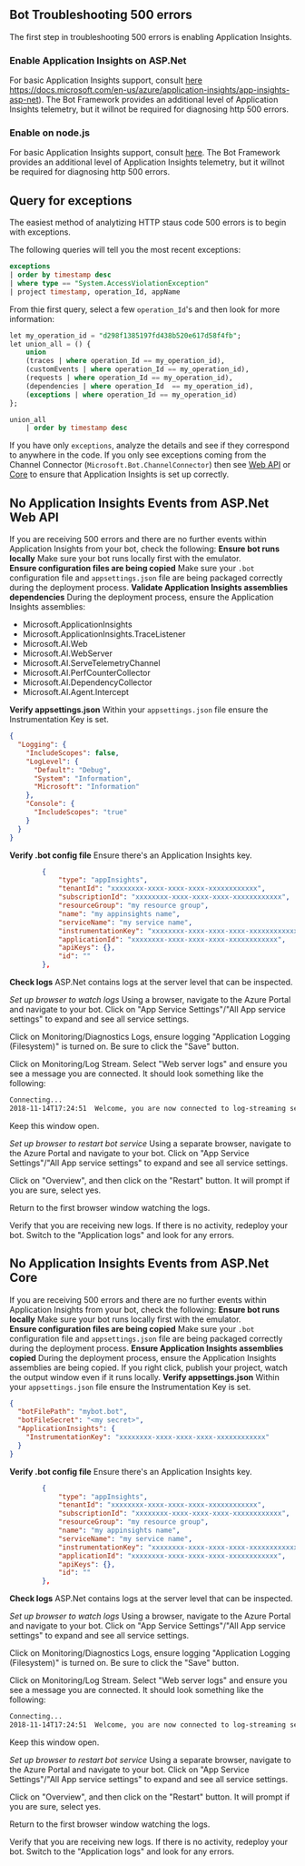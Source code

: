 ## Bot Troubleshooting 500 errors
The first step in troubleshooting 500 errors is enabling Application Insights. 

### Enable Application Insights on ASP.Net
For basic Application Insights support, consult [here]() https://docs.microsoft.com/en-us/azure/application-insights/app-insights-asp-net).
The Bot Framework provides an additional level of Application Insights telemetry, but it willnot be required for diagnosing http 500 errors.

### Enable on node.js
For basic Application Insights support, consult [here](https://docs.microsoft.com/en-us/azure/application-insights/app-insights-nodejs?toc=/azure/azure-monitor/toc.json).
The Bot Framework provides an additional level of Application Insights telemetry, but it willnot be required for diagnosing http 500 errors.

## Query for exceptions
The easiest method of analytizing HTTP staus code 500 errors is to begin with exceptions.

The following queries will tell you the most recent exceptions:
```sql
exceptions 
| order by timestamp desc
| where type == "System.AccessViolationException" 
| project timestamp, operation_Id, appName 
```

From thie first query, select a few `operation_Id`'s and then look for more information:

```sql
let my_operation_id = "d298f1385197fd438b520e617d58f4fb";
let union_all = () {
    union
    (traces | where operation_Id == my_operation_id),
    (customEvents | where operation_Id == my_operation_id),
    (requests | where operation_Id == my_operation_id),
    (dependencies | where operation_Id  == my_operation_id),
    (exceptions | where operation_Id == my_operation_id)
};

union_all
    | order by timestamp desc
```
If you have only `exceptions`, analyze the details and see if they correspond to anywhere in the code. If you only see exceptions coming from the Channel Connector (`Microsoft.Bot.ChannelConnector`) then see [Web API](#no-application-insights-events-from-asp.net-web-api) or [Core](#no-application-insights-events-from-ap.net-core) to ensure that Application Insights is set up correctly.


## No Application Insights Events from ASP.Net Web API
If you are receiving 500 errors and there are no further events within Application Insights from your bot, check the following:
**Ensure bot runs locally**
Make sure your bot runs locally first with the emulator.  
**Ensure configuration files are being copied**
Make sure your `.bot` configuration file and `appsettings.json` file are being packaged correctly during the deployment process.
**Validate Application Insights assemblies dependencies**
During the deployment process, ensure the Application Insights assemblies:
- Microsoft.ApplicationInsights
- Microsoft.ApplicationInsights.TraceListener
- Microsoft.AI.Web
- Microsoft.AI.WebServer
- Microsoft.AI.ServeTelemetryChannel
- Microsoft.AI.PerfCounterCollector
- Microsoft.AI.DependencyCollector
- Microsoft.AI.Agent.Intercept

**Verify appsettings.json**
Within your `appsettings.json` file ensure the Instrumentation Key is set.
```json
{
  "Logging": {
    "IncludeScopes": false,
    "LogLevel": {
      "Default": "Debug",
      "System": "Information",
      "Microsoft": "Information"
    },
    "Console": {
      "IncludeScopes": "true"
    }  
  }
}
```

**Verify .bot config file**
Ensure there's an Application Insights key.

```json
        {
            "type": "appInsights",
            "tenantId": "xxxxxxxx-xxxx-xxxx-xxxx-xxxxxxxxxxxx",
            "subscriptionId": "xxxxxxxx-xxxx-xxxx-xxxx-xxxxxxxxxxxx",
            "resourceGroup": "my resource group",
            "name": "my appinsights name",
            "serviceName": "my service name",
            "instrumentationKey": "xxxxxxxx-xxxx-xxxx-xxxx-xxxxxxxxxxxx",
            "applicationId": "xxxxxxxx-xxxx-xxxx-xxxx-xxxxxxxxxxxx",
            "apiKeys": {},
            "id": ""
        },
```
**Check logs**
ASP.Net contains logs at the server level that can be inspected.

*Set up browser to watch logs*
Using a browser, navigate to the Azure Portal and navigate to your bot.  Click on "App Service Settings"/"All App service settings" to expand and see all service settings.

Click on Monitoring/Diagnostics Logs, ensure logging "Application Logging (Filesystem)" is turned on.  Be sure to click the "Save" button.

Click on Monitoring/Log Stream.  Select "Web server logs" and ensure you see a message you are connected.  It should look something like the following:

```bash
Connecting...
2018-11-14T17:24:51  Welcome, you are now connected to log-streaming service.
```
Keep this window open.

*Set up browser to restart bot service*
Using a separate browser, navigate to the Azure Portal and navigate to your bot.  Click on "App Service Settings"/"All App service settings" to expand and see all service settings.

Click on "Overview", and then click on the "Restart" button.  It will prompt if you are sure, select yes.

Return to the first browser window watching the logs.

Verify that you are receiving new logs.  If there is no activity, redeploy your bot.
Switch to the "Application logs" and look for any errors.
## No Application Insights Events from ASP.Net Core 
If you are receiving 500 errors and there are no further events within Application Insights from your bot, check the following:
**Ensure bot runs locally**
Make sure your bot runs locally first with the emulator.  
**Ensure configuration files are being copied**
Make sure your `.bot` configuration file and `appsettings.json` file are being packaged correctly during the deployment process.
**Ensure Application Insights assemblies copied**
During the deployment process, ensure the Application Insights assemblies are being copied.  If you right click, publish your project, watch the output window even if it runs locally. 
**Verify appsettings.json**
Within your `appsettings.json` file ensure the Instrumentation Key is set.
```json
{
  "botFilePath": "mybot.bot",
  "botFileSecret": "<my secret>",
  "ApplicationInsights": {
    "InstrumentationKey": "xxxxxxxx-xxxx-xxxx-xxxx-xxxxxxxxxxxx"
  }
}
```
**Verify .bot config file**
Ensure there's an Application Insights key.

```json
        {
            "type": "appInsights",
            "tenantId": "xxxxxxxx-xxxx-xxxx-xxxx-xxxxxxxxxxxx",
            "subscriptionId": "xxxxxxxx-xxxx-xxxx-xxxx-xxxxxxxxxxxx",
            "resourceGroup": "my resource group",
            "name": "my appinsights name",
            "serviceName": "my service name",
            "instrumentationKey": "xxxxxxxx-xxxx-xxxx-xxxx-xxxxxxxxxxxx",
            "applicationId": "xxxxxxxx-xxxx-xxxx-xxxx-xxxxxxxxxxxx",
            "apiKeys": {},
            "id": ""
        },
```
**Check logs**
ASP.Net contains logs at the server level that can be inspected.

*Set up browser to watch logs*
Using a browser, navigate to the Azure Portal and navigate to your bot.  Click on "App Service Settings"/"All App service settings" to expand and see all service settings.

Click on Monitoring/Diagnostics Logs, ensure logging "Application Logging (Filesystem)" is turned on.  Be sure to click the "Save" button.

Click on Monitoring/Log Stream.  Select "Web server logs" and ensure you see a message you are connected.  It should look something like the following:

```bash
Connecting...
2018-11-14T17:24:51  Welcome, you are now connected to log-streaming service.
```
Keep this window open.

*Set up browser to restart bot service*
Using a separate browser, navigate to the Azure Portal and navigate to your bot.  Click on "App Service Settings"/"All App service settings" to expand and see all service settings.

Click on "Overview", and then click on the "Restart" button.  It will prompt if you are sure, select yes.

Return to the first browser window watching the logs.

Verify that you are receiving new logs.  If there is no activity, redeploy your bot.
Switch to the "Application logs" and look for any errors.

